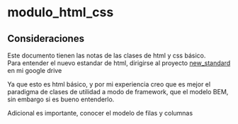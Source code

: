 # modulo_html_css

## Consideraciones
Este documento tienen las notas de las clases de html y css básico. <br>
Para entender el nuevo estandar de html, dirigirse al proyecto [new_standard](https://drive.google.com/drive/folders/1QM7NedhXRZumImJC_F592-qIqymkDG8L) en mi google drive

Ya que esto es html básico, y por mi experiencia creo que es mejor el paradigma de clases de utilidad a modo de framework, que el modelo BEM, sin embargo si es bueno entenderlo.

Adicional es importante, conocer el modelo de filas y columnas